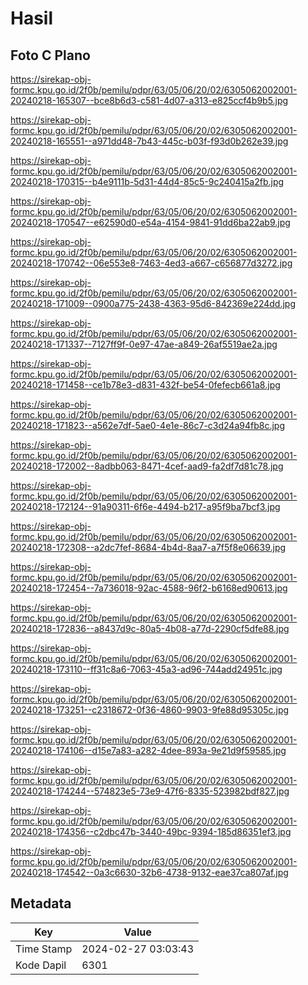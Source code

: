 # Hasil

## Foto C Plano

https://sirekap-obj-formc.kpu.go.id/2f0b/pemilu/pdpr/63/05/06/20/02/6305062002001-20240218-165307--bce8b6d3-c581-4d07-a313-e825ccf4b9b5.jpg

https://sirekap-obj-formc.kpu.go.id/2f0b/pemilu/pdpr/63/05/06/20/02/6305062002001-20240218-165551--a971dd48-7b43-445c-b03f-f93d0b262e39.jpg

https://sirekap-obj-formc.kpu.go.id/2f0b/pemilu/pdpr/63/05/06/20/02/6305062002001-20240218-170315--b4e9111b-5d31-44d4-85c5-9c240415a2fb.jpg

https://sirekap-obj-formc.kpu.go.id/2f0b/pemilu/pdpr/63/05/06/20/02/6305062002001-20240218-170547--e62590d0-e54a-4154-9841-91dd6ba22ab9.jpg

https://sirekap-obj-formc.kpu.go.id/2f0b/pemilu/pdpr/63/05/06/20/02/6305062002001-20240218-170742--06e553e8-7463-4ed3-a667-c656877d3272.jpg

https://sirekap-obj-formc.kpu.go.id/2f0b/pemilu/pdpr/63/05/06/20/02/6305062002001-20240218-171009--0900a775-2438-4363-95d6-842369e224dd.jpg

https://sirekap-obj-formc.kpu.go.id/2f0b/pemilu/pdpr/63/05/06/20/02/6305062002001-20240218-171337--7127ff9f-0e97-47ae-a849-26af5519ae2a.jpg

https://sirekap-obj-formc.kpu.go.id/2f0b/pemilu/pdpr/63/05/06/20/02/6305062002001-20240218-171458--ce1b78e3-d831-432f-be54-0fefecb661a8.jpg

https://sirekap-obj-formc.kpu.go.id/2f0b/pemilu/pdpr/63/05/06/20/02/6305062002001-20240218-171823--a562e7df-5ae0-4e1e-86c7-c3d24a94fb8c.jpg

https://sirekap-obj-formc.kpu.go.id/2f0b/pemilu/pdpr/63/05/06/20/02/6305062002001-20240218-172002--8adbb063-8471-4cef-aad9-fa2df7d81c78.jpg

https://sirekap-obj-formc.kpu.go.id/2f0b/pemilu/pdpr/63/05/06/20/02/6305062002001-20240218-172124--91a90311-6f6e-4494-b217-a95f9ba7bcf3.jpg

https://sirekap-obj-formc.kpu.go.id/2f0b/pemilu/pdpr/63/05/06/20/02/6305062002001-20240218-172308--a2dc7fef-8684-4b4d-8aa7-a7f5f8e06639.jpg

https://sirekap-obj-formc.kpu.go.id/2f0b/pemilu/pdpr/63/05/06/20/02/6305062002001-20240218-172454--7a736018-92ac-4588-96f2-b6168ed90613.jpg

https://sirekap-obj-formc.kpu.go.id/2f0b/pemilu/pdpr/63/05/06/20/02/6305062002001-20240218-172836--a8437d9c-80a5-4b08-a77d-2290cf5dfe88.jpg

https://sirekap-obj-formc.kpu.go.id/2f0b/pemilu/pdpr/63/05/06/20/02/6305062002001-20240218-173110--ff31c8a6-7063-45a3-ad96-744add24951c.jpg

https://sirekap-obj-formc.kpu.go.id/2f0b/pemilu/pdpr/63/05/06/20/02/6305062002001-20240218-173251--c2318672-0f36-4860-9903-9fe88d95305c.jpg

https://sirekap-obj-formc.kpu.go.id/2f0b/pemilu/pdpr/63/05/06/20/02/6305062002001-20240218-174106--d15e7a83-a282-4dee-893a-9e21d9f59585.jpg

https://sirekap-obj-formc.kpu.go.id/2f0b/pemilu/pdpr/63/05/06/20/02/6305062002001-20240218-174244--574823e5-73e9-47f6-8335-523982bdf827.jpg

https://sirekap-obj-formc.kpu.go.id/2f0b/pemilu/pdpr/63/05/06/20/02/6305062002001-20240218-174356--c2dbc47b-3440-49bc-9394-185d86351ef3.jpg

https://sirekap-obj-formc.kpu.go.id/2f0b/pemilu/pdpr/63/05/06/20/02/6305062002001-20240218-174542--0a3c6630-32b6-4738-9132-eae37ca807af.jpg


## Metadata

| Key        | Value               |
| ---------- | ------------------- |
| Time Stamp | 2024-02-27 03:03:43 |
| Kode Dapil | 6301                |



